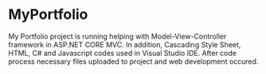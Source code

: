 # MyPortfolio
My Portfolio project is running helping with Model-View-Controller framework in ASP.NET CORE MVC. In addition, Cascading Style Sheet, HTML, C# and Javascript codes used in Visual Studio IDE. After code process necessary files uploaded to project and web development occured.

